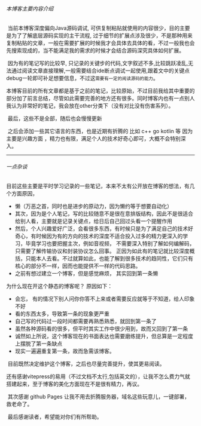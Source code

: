 ###### 本博客主要内容介绍

​		当前本博客深度偏向Java源码调试, 可供复制粘贴就使用的内容很少，目的主要是为了了解底层源码实现的主干流程,  过于细节的扩展点涉及很少，不是那种用来复制粘贴的文章，一般在需要扩展的时候我才会具体去具体的看，不过一般我也会先搜索现成的，当不能满足我的需求的时候才会结合源码深究具体如何扩展。

​		因为有的笔记写的比较早, 只记录的关键步的代码,文字叙述不多,比较跳跃凌乱,无法通过阅读文章直接理解,一般需要结合ide断点调试一起使用,跟着文中的关键点debug一轮即可补足想要信息，不过这`需要有一定的阅读源码的能力`。



​		本博客目前的所有文章都是基于之前的笔记，比较原始，不过目前我给其中重要的部分加了前言总结，尽管如此需要完善的地方还有很多。同时博客内也有一点别人我认为非常好的笔记，我会放在other分类下（没有对比没有伤害系列）。



​		最后，这些不是全部，随后也会慢慢更新

​		之后会添加一些其它语言的东西，也是近期有折腾的 比如 c++ go kotlin 等 因为主要是兴趣方面 ，精力也有限，满足个人的技术好奇心即可，大概不会特别深入。



-----------------

###### 一点杂谈

目前这些主要是平时学习记录的一些笔记，本来不太有公开放在博客的想法，有几个方面原因，

+ 懒（万恶之首，同时也是进步的原动力，因为懒约等于想要自动化）
+ 其次，因为是个人笔记，写的比较随意不是很在意排版结构，因此不是很适合给别人看，主要就是记录关键点，给日后自己回过头看一个提醒作用
+ 然后，个人兴趣爱好广泛，会看很多东西，有时候只是为了满足自己的技术好奇心，有时候因为有的方向的技术的深度不适合投入过多的精力更深入的学习，毕竟学习也要把握主次，例如音视频， 不需要深入特别了解如何编解码，只需要了解传输协议和封装协议怎么回事。 正因为如此有的笔记就比较深度概括，只能本人去看。不过就算如此，也能了解到很多技术的趋同性，它们只有核心的部分不一样，因而也能提供不一样的代码思路。
+ 之前有想过建立一个博客，但是感觉麻烦， 其实回到第一条懒 



为什么现在开这个静态的博客呢？ 原因如下：

+   会忘， 有的情况下别人问你你答不上来或者需要反应就等于不知道，给人印象不好
+   看的东西太多，导致第一条的现象更严重
+   自己写的代码过一段时间都需要再熟悉熟悉，就回到第一条了
+   虽然各种源码看的很多，但平时其实工作中很少用到，故而又回到了第一条
+   诚然如上所说，这个博客现在的书面表达也需要磨练提升，但总算是一定程度上摆脱了第一条缺点
+   现实一遍遍重复第一条，故而急需该博客。



​		目前既然决定维护这个博客，之后也尽量完善提升，使其更易阅读。



​		还有感谢vitepress的易用（不过文档不太行,包括英文的），让我不怎么费力气就搭建起来，至于博客的美化方面现在不是很有精力，再议。



​		其次感谢 github Pages 让我不用去折腾服务器，域名这些玩意儿，一键部署，救老命了。



​        最后感谢读者，希望能对你们有所帮助。
